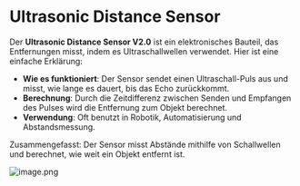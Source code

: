 # Ultrasonic Distance Sensor

Der **Ultrasonic Distance Sensor V2.0** ist ein elektronisches Bauteil, das Entfernungen misst, indem es Ultraschallwellen verwendet. Hier ist eine einfache Erklärung:

- **Wie es funktioniert**: Der Sensor sendet einen Ultraschall-Puls aus und misst, wie lange es dauert, bis das Echo zurückkommt.
- **Berechnung**: Durch die Zeitdifferenz zwischen Senden und Empfangen des Pulses wird die Entfernung zum Objekt berechnet.
- **Verwendung**: Oft benutzt in Robotik, Automatisierung und Abstandsmessung.

Zusammengefasst: Der Sensor misst Abstände mithilfe von Schallwellen und berechnet, wie weit ein Objekt entfernt ist.

![image.png](image.png)

